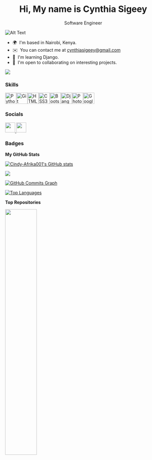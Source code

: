 <h1 align = "center">Hi, My name is Cynthia Sigeey</h1>

<p align = "center">Software Engineer</p>

![Alt Text](https://1.bp.blogspot.com/-7A4WynwLsMw/XbBpCXG8fHI/AAAAAAAAMt4/uOa1bpLskYgrwGbllhSu2SDj_Mig8SXJQCLcBGAsYHQ/s1600/2000_600px.gif)


* 🌍  I'm based in Nairobi, Kenya.
* ✉️  You can contact me at [cynthiasigeey@gmail.com](mailto:cynthiasigeey@gmail.com)
* 🧠  I'm learning Django. 
* 🤝  I'm open to collaborating  on interesting projects.

<a href="https://www.github.com/Cindy-Afrika001" target="_blank" rel="noreferrer"><img
src="https://img.shields.io/github/followers/Cindy-Afrika001?logo=github&style=for-the-badge&color=0f172a&labelColor=1c1917" /></a>

### Skills


<p align="left">
<a href="https://www.python.org/" target="_blank" rel="noreferrer"><img src="https://raw.githubusercontent.com/danielcranney/readme-generator/main/public/icons/skills/python-colored.svg" width="36" height="36" alt="Python" /></a><a href="https://git-scm.com/" target="_blank" rel="noreferrer"><img src="https://raw.githubusercontent.com/danielcranney/readme-generator/main/public/icons/skills/git-colored.svg" width="36" height="36" alt="Git" /></a><a href="https://developer.mozilla.org/en-US/docs/Glossary/HTML5" target="_blank" rel="noreferrer"><img src="https://raw.githubusercontent.com/danielcranney/readme-generator/main/public/icons/skills/html5-colored.svg" width="36" height="36" alt="HTML5" /></a><a href="https://www.w3.org/TR/CSS/#css" target="_blank" rel="noreferrer"><img src="https://raw.githubusercontent.com/danielcranney/readme-generator/main/public/icons/skills/css3-colored.svg" width="36" height="36" alt="CSS3" /></a><a href="https://getbootstrap.com/" target="_blank" rel="noreferrer"><img src="https://raw.githubusercontent.com/danielcranney/readme-generator/main/public/icons/skills/bootstrap-colored.svg" width="36" height="36" alt="Bootstrap" /></a><a href="https://www.djangoproject.com/" target="_blank" rel="noreferrer"><img src="https://raw.githubusercontent.com/danielcranney/readme-generator/main/public/icons/skills/django-colored-dark.svg" width="36" height="36" alt="Django" /></a><a href="https://www.adobe.com/uk/products/photoshop.html" target="_blank" rel="noreferrer"><img src="https://raw.githubusercontent.com/danielcranney/readme-generator/main/public/icons/skills/photoshop-colored-dark.svg" width="36" height="36" alt="Photoshop" /></a><a href="https://cloud.google.com/" target="_blank" rel="noreferrer"><img src="https://raw.githubusercontent.com/danielcranney/readme-generator/main/public/icons/skills/googlecloud-colored.svg" width="36" height="36" alt="Google Cloud" /></a>
</p>


### Socials

<p align="left"> <a href="https://www.github.com/Cindy-Afrika001" target="_blank" rel="noreferrer"> <picture> <source media="(prefers-color-scheme: dark)" srcset="https://raw.githubusercontent.com/danielcranney/readme-generator/main/public/icons/socials/github-dark.svg" /> <source media="(prefers-color-scheme: light)" srcset="https://raw.githubusercontent.com/danielcranney/readme-generator/main/public/icons/socials/github.svg" /> <img src="https://raw.githubusercontent.com/danielcranney/readme-generator/main/public/icons/socials/github.svg" width="32" height="32" /> </picture> </a> <a href="https://www.linkedin.com/in/cynthia-sigeey-7a0542270" target="_blank" rel="noreferrer"> <picture> <source media="(prefers-color-scheme: dark)" srcset="https://raw.githubusercontent.com/danielcranney/readme-generator/main/public/icons/socials/linkedin-dark.svg" /> <source media="(prefers-color-scheme: light)" srcset="https://raw.githubusercontent.com/danielcranney/readme-generator/main/public/icons/socials/linkedin.svg" /> <img src="https://raw.githubusercontent.com/danielcranney/readme-generator/main/public/icons/socials/linkedin.svg" width="32" height="32" /> </picture> </a></p>

### Badges

<b>My GitHub Stats</b>

<a href="http://www.github.com/Cindy-Afrika001"><img src="https://github-readme-stats.vercel.app/api?username=Cindy-Afrika001&show_icons=true&hide=&count_private=true&title_color=0f172a&text_color=ffffff&icon_color=0f172a&bg_color=1c1917&hide_border=true&show_icons=true" alt="Cindy-Afrika001's GitHub stats" /></a>

<a href="http://www.github.com/Cindy-Afrika001"><img src="https://github-readme-streak-stats.herokuapp.com/?user=Cindy-Afrika001&stroke=ffffff&background=1c1917&ring=0f172a&fire=0f172a&currStreakNum=ffffff&currStreakLabel=0f172a&sideNums=ffffff&sideLabels=ffffff&dates=ffffff&hide_border=true" /></a>

<a href="http://www.github.com/Cindy-Afrika001"><img src="https://github-readme-activity-graph.cyclic.app/graph?username=Cindy-Afrika001&bg_color=1c1917&color=ffffff&line=0f172a&point=ffffff&area_color=1c1917&area=true&hide_border=true&custom_title=GitHub%20Commits%20Graph" alt="GitHub Commits Graph" /></a>

<a href="https://github.com/Cindy-Afrika001" align="left"><img src="https://github-readme-stats.vercel.app/api/top-langs/?username=Cindy-Afrika001&langs_count=10&title_color=0f172a&text_color=ffffff&icon_color=0f172a&bg_color=1c1917&hide_border=true&locale=en&custom_title=Top%20%Languages" alt="Top Languages" /></a>

<b>Top Repositories</b>

<div width="100%" align="center"><a href="https://github.com/Cindy-Afrika001/My-todos" align="left"><img align="left" width="45%" src="https://github-readme-stats.vercel.app/api/pin/?username=Cindy-Afrika001&repo=My-todos&title_color=0f172a&text_color=ffffff&icon_color=0f172a&bg_color=1c1917&hide_border=true&locale=en" /></a></div><br /><br /><br /><br /><br /><br /><br />
